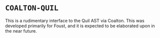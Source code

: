 # `COALTON-QUIL`

This is a rudimentary interface to the Quil AST via Coalton. This was developed primarily for Foust, and it is expected to be elaborated upon in the near future.
